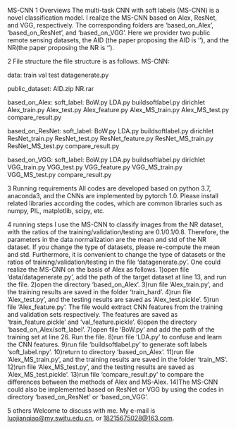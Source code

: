 MS-CNN
1 Overviews
The multi-task CNN with soft labels (MS-CNN) is a novel classification model. I realize the MS-CNN based on  Alex, ResNet, and VGG, respectively. The corresponding folders are ‘based_on_Alex’, ‘based_on_ResNet’, and ‘based_on_VGG’. Here we provider two public remote sensing datasets, the AID (the paper proposing the AID is ‘’), and the NR(the paper proposing the NR is ‘’).


2 File structure
the file structure is as follows.
MS-CNN:
  
  data:
      train
		  val
		  test
		  datagenerate.py
  
  public_dataset:
      AID.zip
  		NR.rar
 
 based_on_Alex:
      soft_label:
				    BoW.py
				    LDA.py
				    buildsoftlabel.py
				    dirichlet
		  Alex_train.py
		  Alex_test.py
		  Alex_feature.py
		  Alex_MS_train.py
		  Alex_MS_test.py
		  compare_result.py
	
  based_on_ResNet:
		  soft_label:
				    BoW.py
				    LDA.py
				    buildsoftlabel.py
				    dirichlet
		  ResNet_train.py
		  ResNet_test.py
		  ResNet_feature.py
		  ResNet_MS_train.py
		  ResNet_MS_test.py
		  compare_result.py
	
  based_on_VGG:
		  soft_label:
				    BoW.py
				    LDA.py
				    buildsoftlabel.py
				    dirichlet
		  VGG_train.py
		  VGG_test.py
		  VGG_feature.py
		  VGG_MS_train.py
		  VGG_MS_test.py
		  compare_result.py
      
      
3 Running requirements
    All codes are developed based on python 3.7, anaconda3, and the CNNs are implemented by pytorch 1.0.  Please install related libraries according the codes, which are common libraries such as numpy, PIL, matplotlib, scipy, etc.
    

4 running steps
    I use the MS-CNN to classify images from the NR dataset, with the ratios of the training/validation/testing are 0.1/0.1/0.8. Therefore, the parameters in the data normalization are the mean and std of the NR dataset. If you change the type of datasets, please re-compute the mean and std.   Furthermore, it is convenient to change the type of datasets or the ratios of training/validation/testing in the file ‘datagenerate.py’. 
    One could realize the MS-CNN on the basis of Alex as follows.
1)open file ‘data/datagenerate.py’, add the path of the target dataset at line 13, and run the file.
2)open the directory ‘based_on_Alex’.
3)run file ‘Alex_train.py’, and the training results are saved in the folder ‘train_hard’.
4)run file ‘Alex_test.py’, and the testing results are saved as ‘Alex_test.pickle’.
5)run file ‘Alex_feature.py’. The file would extract CNN features from the training and validation sets respectively. The features are saved as ‘train_feature.pickle’ and ‘val_feature.pickle’.
6)open the directory ‘based_on_Alex/soft_label’.
7)open file ‘BoW.py’ and add the path of the training set at line 26. Run the file.
8)run file ‘LDA.py’ to confuse and learn the CNN features.
9)run file ‘buildsoftlabel.py’ to generate soft labels ‘soft_label.npy’.
10)return to directory ‘based_on_Alex’.
11)run file ‘Alex_MS_train.py’, and the training results are saved in the folder ‘train_MS’.
12)run file ‘Alex_MS_test.py’, and the testing results are saved as ‘Alex_MS_test.pickle’.
13)run file ‘compare_result.py’ to compare the differences between the methods of Alex and MS-Alex.
14)The MS-CNN could also be implemented based on ResNet or VGG by using the codes in directory ‘based_on_ResNet’ or ‘based_on_VGG’.


5 others
    Welcome to discuss with me. My e-mail is  luojianqiao@my.swjtu.edu.cn, or 18215675028@163.com.
    
    
  
  
  
